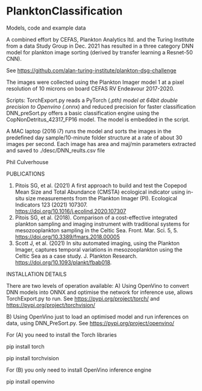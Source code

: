# PlanktonClassification
Models, code and example data

A combined effort by CEFAS, Plankton Analytics ltd. and the Turing Institute from a data Study Group in Dec. 2021 has resulted in a three category DNN model for plankton image sorting (derived by transfer learning a Resnet-50 CNN).

See https://github.com/alan-turing-institute/plankton-dsg-challenge

The images were collected using the Plankton Imager model 1 at a pixel resolution of 10 microns on board CEFAS RV Endeavour 2017-2020.

Scripts:
TorchExport.py reads a PyTorch (*.pth) model at 64bit double precision to Openvino (*.onnx) and reduced precision for faster classification
DNN_preSort.py offers a basic classification engine using the CopNonDetritus_42317_FP16 model. The model is embedded in the script.

A MAC laptop (2016 i7) runs the model and sorts the images in the predefined day sample/10-minute folder structure at a rate of about 30 images per second.
Each image has area and maj/min parameters extracted and saved to ./desc/DNN_reults.csv file

Phil Culverhouse


PUBLICATIONS
1. Pitois SG, et al. (2021) A first approach to build and test the Copepod Mean Size and Total Abundance (CMSTA) ecological indicator using in-situ size measurements from the Plankton Imager (PI). Ecological Indicators 123 (2021) 107307. https://doi.org/10.1016/j.ecolind.2020.107307
2. Pitois SG, et al. (2018). Comparison of a cost-effective integrated plankton sampling and imaging instrument with traditional systems for mesozooplankton sampling in the Celtic Sea. Front. Mar. Sci. 5, 5. https://doi.org/10.3389/fmars.2018.00005
3. Scott J, et al.  (2021) In situ automated imaging, using the Plankton Imager, captures temporal variations in mesozooplankton using the Celtic Sea as a case study. J. Plankton Research. https://doi.org/10.1093/plankt/fbab018.


INSTALLATION DETAILS

There are two levels of operation available:
A) Using OpenVino to convert DNN models into ONNX and optimise the network for inference use, 
  allows TorchExport.py to run. 
   See https://pypi.org/project/torch/ and https://pypi.org/project/torchvision/
   
B) Using OpenVino just to load an optimised model and run inferences on data, using DNN_PreSort.py.
   See https://pypi.org/project/openvino/

For (A) you need to install the Torch libraries

pip install torch

pip install torchvision

For (B) you only need to install OpenVino inference engine

pip install openvino




